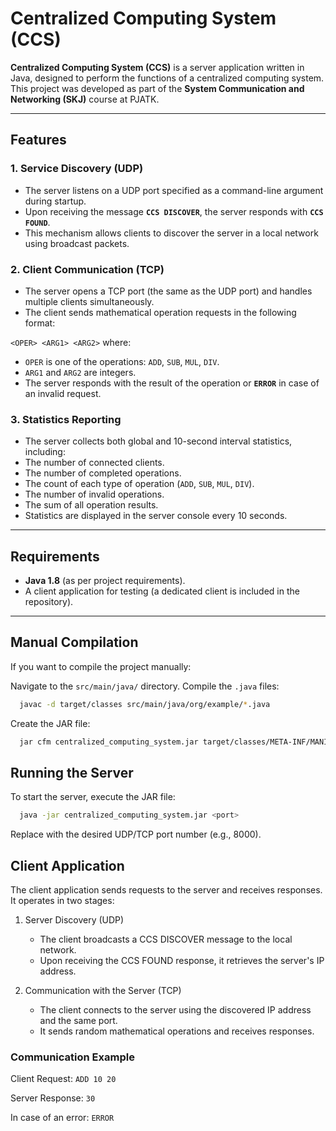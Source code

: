 # Centralized Computing System (CCS)

**Centralized Computing System (CCS)** is a server application written in Java, designed to perform the functions of a centralized computing system. This project was developed as part of the **System Communication and Networking (SKJ)** course at PJATK.

---

## Features

### 1. **Service Discovery (UDP)**
- The server listens on a UDP port specified as a command-line argument during startup.
- Upon receiving the message **`CCS DISCOVER`**, the server responds with **`CCS FOUND`**.
- This mechanism allows clients to discover the server in a local network using broadcast packets.

### 2. **Client Communication (TCP)**
- The server opens a TCP port (the same as the UDP port) and handles multiple clients simultaneously.
- The client sends mathematical operation requests in the following format:

```<OPER> <ARG1> <ARG2>```
where:
- `OPER` is one of the operations: `ADD`, `SUB`, `MUL`, `DIV`.
- `ARG1` and `ARG2` are integers.
- The server responds with the result of the operation or **`ERROR`** in case of an invalid request.

### 3. **Statistics Reporting**
- The server collects both global and 10-second interval statistics, including:
- The number of connected clients.
- The number of completed operations.
- The count of each type of operation (`ADD`, `SUB`, `MUL`, `DIV`).
- The number of invalid operations.
- The sum of all operation results.
- Statistics are displayed in the server console every 10 seconds.

---

## Requirements

- **Java 1.8** (as per project requirements).
- A client application for testing (a dedicated client is included in the repository).

---

## Manual Compilation

If you want to compile the project manually:

Navigate to the `src/main/java/` directory.
Compile the `.java` files:
```bash
  javac -d target/classes src/main/java/org/example/*.java
```
Create the JAR file:
```bash
  jar cfm centralized_computing_system.jar target/classes/META-INF/MANIFEST.MF -C target/classes
```
## Running the Server

To start the server, execute the JAR file:
```bash
  java -jar centralized_computing_system.jar <port>
```
Replace <port> with the desired UDP/TCP port number (e.g., 8000).

## Client Application

The client application sends requests to the server and receives responses. It operates in two stages:

1. Server Discovery (UDP)

    - The client broadcasts a CCS DISCOVER message to the local network.
    - Upon receiving the CCS FOUND response, it retrieves the server's IP address.
2. Communication with the Server (TCP)

    - The client connects to the server using the discovered IP address and the same port.
    - It sends random mathematical operations and receives responses.
### Communication Example
Client Request:
        `ADD 10 20`

Server Response:
        `30`

In case of an error:
`ERROR`
